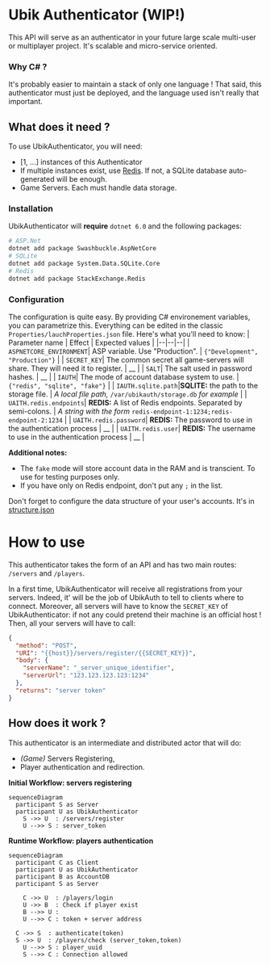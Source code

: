 ﻿
# Ubik Authenticator (WIP!)

This API will serve as an authenticator in your future large scale multi-user or multiplayer project. It's scalable and micro-service oriented.

### Why C# ?
It's probably easier to maintain a stack of only one language ! That said, this authenticator must just be deployed, and the language used isn't really that important.

## What does it need ?

To use UbikAuthenticator, you will need:
* [1, ...] instances of this Authenticator
* If multiple instances exist, use [Redis](https://redis.io/). If not, a SQLite database auto-generated will be enough.
* Game Servers. Each must handle data storage.

### Installation
UbikAuthenticator will **require** `dotnet 6.0` and the following packages:
```bash
# ASP.Net
dotnet add package Swashbuckle.AspNetCore
# SQLite
dotnet add package System.Data.SQLite.Core
# Redis
dotnet add package StackExchange.Redis
```
### Configuration
The configuration is quite easy. By providing C# environement variables, you can parametrize this. Everything can be edited in the classic `Properties/lauchProperties.json` file. Here's what you'll need to know:
| Parameter name | Effect | Expected values |
|--|--|--|
| `ASPNETCORE_ENVIRONMENT`| ASP variable. Use "Production". | `{"Development", "Production"}` |
| `SECRET_KEY`| The common secret all game-servers will share. They will need it to register. | __ |
| `SALT`| The salt used in password hashes. | __ |
| `IAUTH`| The mode of account database system to use. | `{"redis", "sqlite", "fake"}` |
| `IAUTH.sqlite.path`|**SQLITE:** the path to the storage file. | _A local file path,_ `/var/ubikauth/storage.db` _for example_ |
| `UAITH.redis.endpoints`| **REDIS:** A list of Redis endpoints. Separated by semi-colons. | _A string with the form_ `redis-endpoint-1:1234;redis-endpoint-2:1234`  |
| `UAITH.redis.password`| **REDIS:** The password to use in the authentication process | __ |
| `UAITH.redis.user`| **REDIS:** The username to use in the authentication process | __ |

**Additional notes:**
- The `fake` mode will store account data in the RAM and is transcient. To use for testing purposes only.
- If you have only on Redis endpoint, don't put any `;` in the list.

Don't forget to configure the data structure of your user's accounts. It's in [structure.json](/Properties/structures.json)

# How to use

This authenticator takes the form of an API and has two main routes: `/servers` and `/players`.

In a first time, UbikAuthenticator will receive all registrations from your servers. Indeed, it' will be the job of UbikAuth to tell to clients where to connect. Moreover, all servers will have to know the `SECRET_KEY` of UbikAuthenticator: if not any could pretend their machine is an official host !
Then, all your servers will have to call:
```json
{
  "method": "POST",
  "URI": "{{host}}/servers/register/{{SECRET_KEY}}",
  "body": {
    "serverName": "_server_unique_identifier",
    "serverUrl": "123.123.123.123:1234"
  },
  "returns": "server token"
}
```


## How does it work ?
This authenticator is an intermediate and distributed actor that will do:
* _(Game)_ Servers Registering,
* Player authentication and redirection.

**Initial Workflow: servers registering**
```mermaid
sequenceDiagram
  participant S as Server
  participant U as UbikAuthenticator
	S ->> U  : /servers/register
	U -->> S : server_token
```

**Runtime Workflow: players authentication**
```mermaid
sequenceDiagram
  participant C as Client
  participant U as UbikAuthenticator
  participant B as AccountDB
  participant S as Server

	C ->> U  : /players/login
	U ->> B  : Check if player exist
	B -->> U : 
	U -->> C : token + server address
	
  C ->> S  : authenticate(token)
  S ->> U  : /players/check (server_token,token)
	U -->> S : player_uuid
	S -->> C : Connection allowed
```


